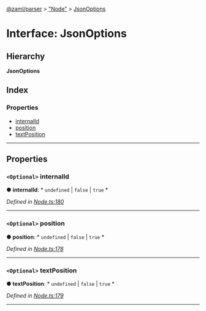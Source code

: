 [@zaml/parser](../README.md) > ["Node"](../modules/_node_.md) > [JsonOptions](../interfaces/_node_.jsonoptions.md)

# Interface: JsonOptions

## Hierarchy

**JsonOptions**

## Index

### Properties

* [internalId](_node_.jsonoptions.md#internalid)
* [position](_node_.jsonoptions.md#position)
* [textPosition](_node_.jsonoptions.md#textposition)

---

## Properties

<a id="internalid"></a>

### `<Optional>` internalId

**● internalId**: * `undefined` &#124; `false` &#124; `true`
*

*Defined in [Node.ts:180](https://github.com/nexushubs/zaml-lang/blob/1a52cac/packages/zaml-parser/src/Node.ts#L180)*

___
<a id="position"></a>

### `<Optional>` position

**● position**: * `undefined` &#124; `false` &#124; `true`
*

*Defined in [Node.ts:178](https://github.com/nexushubs/zaml-lang/blob/1a52cac/packages/zaml-parser/src/Node.ts#L178)*

___
<a id="textposition"></a>

### `<Optional>` textPosition

**● textPosition**: * `undefined` &#124; `false` &#124; `true`
*

*Defined in [Node.ts:179](https://github.com/nexushubs/zaml-lang/blob/1a52cac/packages/zaml-parser/src/Node.ts#L179)*

___

